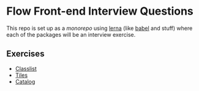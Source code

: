 # Flow Front-end Interview Questions

This repo is set up as a _monorepo_ using [lerna](https://github.com/lerna/lerna) (like [babel](https://github.com/babel/babel/tree/master/packages) and stuff) where each of the packages will be an interview exercise.

## Exercises

* [Classlist](packages/classList/README.md)
* [Tiles](packages/tiles/README.md)
* [Catalog](packages/catalog/README.md)
